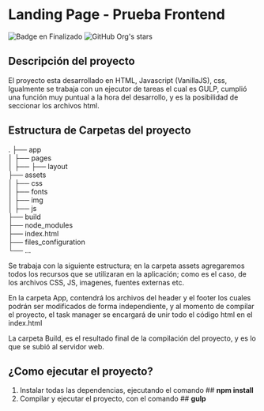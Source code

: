 # Landing Page - Prueba Frontend

![Badge en Finalizado](https://img.shields.io/badge/STATUS-EN%20DESAROLLO-green)
![GitHub Org's stars](https://img.shields.io/github/stars/camilafernanda?style=social)

## Descripción del proyecto
El proyecto esta desarrollado en HTML, Javascript (VanillaJS), css, Igualmente se trabaja con un ejecutor de tareas el cual es GULP, cumplió una función muy puntual a la hora del desarrollo, y es la posibilidad de seccionar los archivos html.

## Estructura de Carpetas del proyecto

.
├── app <br>
│   ├── pages <br>
│   ├──  ├── layout <br>
├── assets <br>
│   ├── css <br>
│   ├── fonts <br>
│   ├── img <br>
│   ├── js <br>
├── build <br>
├── node_modules <br>
├── index.html <br>
├── files_configuration <br>
└── ...

Se trabaja con la siguiente estructura; en la carpeta assets agregaremos todos los recursos que se utilizaran en la aplicación; como es el caso, de los archivos CSS, JS, imagenes, fuentes externas etc.

En la carpeta App, contendrá los archivos del header y el footer los cuales podrán ser modificados de forma independiente, y al momento de compilar el proyecto, el task manager se encargará de unir todo el código html en el index.html

La carpeta Build, es el resultado final de la compilación del proyecto, y es lo que se subió al servidor web.

## ¿Como ejecutar el proyecto?

1. Instalar todas las dependencias, ejecutando el comando ## <b> npm install </b>
2. Compilar y ejecutar el proyecto, con el comando ## <b> gulp </b>



